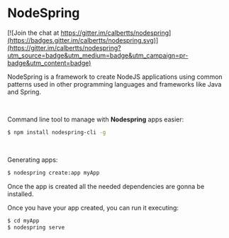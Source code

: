 # NodeSpring

[![Join the chat at https://gitter.im/calbertts/nodespring](https://badges.gitter.im/calbertts/nodespring.svg)](https://gitter.im/calbertts/nodespring?utm_source=badge&utm_medium=badge&utm_campaign=pr-badge&utm_content=badge)

NodeSpring is a framework to create NodeJS applications using common patterns used in other programming languages and frameworks like Java and Spring.

<br/>

Command line tool to manage with **Nodespring** apps easier:
```bash
$ npm install nodespring-cli -g
```

<br/>

Generating apps:
```bash
$ nodespring create:app myApp
```
Once the app is created all the needed dependencies are gonna be installed.

Once you have your app created, you can run it executing:
```bash
$ cd myApp
$ nodespring serve
```